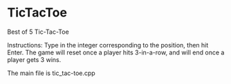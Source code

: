 # TicTacToe

Best of 5 Tic-Tac-Toe

Instructions: Type in the integer corresponding to the position, then hit Enter.
The game will reset once a player hits 3-in-a-row, and will end once a player gets 3 wins.

The main file is tic_tac-toe.cpp
